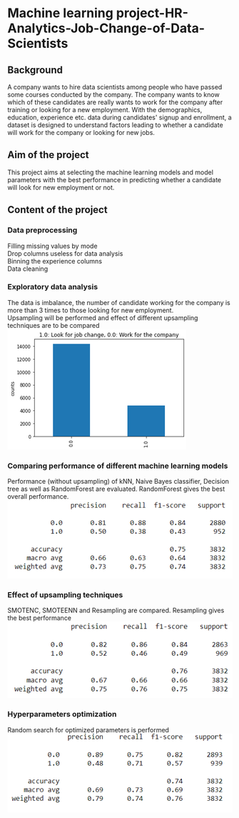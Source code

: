 # Machine learning project-HR-Analytics-Job-Change-of-Data-Scientists

## Background
A company wants to hire data scientists among people who have passed some courses conducted by the company. The company wants to know which of these candidates are really wants to work for the company after training or looking for a new employment. With the demographics, education, experience etc. data during candidates' signup and enrollment, a dataset is designed to understand factors leading to whether a candidate will work for the company or looking for new jobs.

## Aim of the project
This project aims at selecting the machine learning models and model parameters with the best performance in predicting whether a candidate will look for new employment or not.

## Content of the project
### Data preprocessing
  Filling missing values by mode <br />
  Drop columns useless for data analysis <br />
  Binning the experience columns <br />
  Data cleaning <br />
### Exploratory data analysis
The data is imbalance, the number of candidate working for the company is more than 3 times to those looking for new employment. <br />
Upsampling will be performed and effect of different upsampling techniques are to be compared <br />
![imbalance](https://github.com/chfuab/ML-project-HR-Analytics-Job-Change-of-Data-Scientists/blob/main/image/imbalance_data.png) <br />
### Comparing performance of different machine learning models
Performance (without upsampling) of kNN, Naive Bayes classifier, Decision tree as well as RandomForest are evaluated. RandomForest gives the best overall performance. <br />
![Random Forest Performance](https://github.com/chfuab/ML-project-HR-Analytics-Job-Change-of-Data-Scientists/blob/main/image/Random%20Forest_Performance.png)
### Effect of upsampling techniques
SMOTENC, SMOTEENN and Resampling are compared. Resampling gives the best performance <br />
![resampling](https://github.com/chfuab/ML-project-HR-Analytics-Job-Change-of-Data-Scientists/blob/main/image/Random%20Forest%20with%20Resampling.png)
### Hyperparameters optimization
Random search for optimized parameters is performed <br />
![Hyperparameters optimization](https://github.com/chfuab/ML-project-HR-Analytics-Job-Change-of-Data-Scientists/blob/main/image/Hyperparameters_optimization.png)

